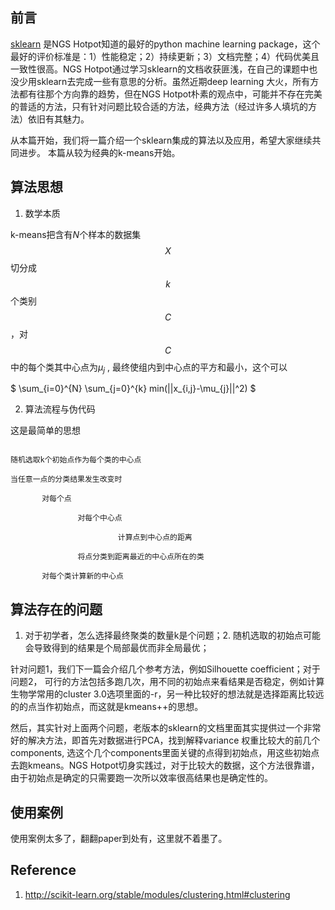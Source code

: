 ## 前言 

[sklearn](http://scikit-learn.org/) 是NGS Hotpot知道的最好的python machine learning package，这个最好的评价标准是：1）性能稳定；2）持续更新；3）文档完整；4）代码优美且一致性很高。NGS Hotpot通过学习sklearn的文档收获匪浅，在自己的课题中也没少用sklearn去完成一些有意思的分析。虽然近期deep learning 大火，所有方法都有往那个方向靠的趋势，但在NGS Hotpot朴素的观点中，可能并不存在完美的普适的方法，只有针对问题比较合适的方法，经典方法（经过许多人填坑的方法）依旧有其魅力。

从本篇开始，我们将一篇介绍一个sklearn集成的算法以及应用，希望大家继续共同进步。 本篇从较为经典的k-means开始。



## 算法思想   

1. 数学本质  

k-means把含有$N$个样本的数据集$$X$$切分成$$k$$个类别 $$C$$，对$$C$$中的每个类其中心点为$\mu_j$ , 最终使组内到中心点的平方和最小，这个可以

$ \sum_{i=0}^{N}  \sum_{j=0}^{k} min(||x_{i,j}-\mu_{j}||^2) $

2. 算法流程与伪代码  

这是最简单的思想 

```

随机选取k个初始点作为每个类的中心点   

当任意一点的分类结果发生改变时   

       对每个点

               对每个中心点      

                        计算点到中心点的距离

               将点分类到距离最近的中心点所在的类

       对每个类计算新的中心点

```



## 算法存在的问题  

1. 对于初学者，怎么选择最终聚类的数量k是个问题；2. 随机选取的初始点可能会导致得到的结果是个局部最优而非全局最优；

针对问题1，我们下一篇会介绍几个参考方法，例如Silhouette coefficient；对于问题2， 可行的方法包括多跑几次，用不同的初始点来看结果是否稳定，例如计算生物学常用的cluster 3.0选项里面的-r，另一种比较好的想法就是选择距离比较远的的点当作初始点，而这就是kmeans++的思想。

然后，其实针对上面两个问题，老版本的sklearn的文档里面其实提供过一个非常好的解决方法，即首先对数据进行PCA，找到解释variance 权重比较大的前几个components, 选这个几个components里面关键的点得到初始点，用这些初始点去跑kmeans。NGS Hotpot切身实践过，对于比较大的数据，这个方法很靠谱，由于初始点是确定的只需要跑一次所以效率很高结果也是确定性的。



## 使用案例   

使用案例太多了，翻翻paper到处有，这里就不着墨了。



## Reference

1. http://scikit-learn.org/stable/modules/clustering.html#clustering
